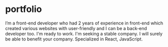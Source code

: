 # portfolio
I’m a front-end developer who had 2 years of experience  in front-end which created various websites with user-friendly and I can be a back-end developer too.  I'm ready to work. I'm seeking a stable company. I will surely be able to benefit your company. Specialized in React, JavaScript.
